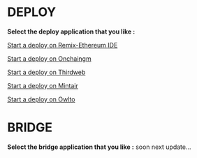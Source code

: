 # DEPLOY
**Select the deploy application that you like :**

[Start a deploy on Remix-Ethereum IDE](https://remix.ethereum.org/)

[Start a deploy on Onchaingm](https://onchaingm.com/deploy)

[Start a deploy on Thirdweb](https://thirdweb.com/explore)

[Start a deploy on Mintair](https://contracts.mintair.xyz/)

[Start a deploy on Owlto](https://owlto.finance/deploy)

# BRIDGE
**Select the bridge application that you like :**
soon next update...
